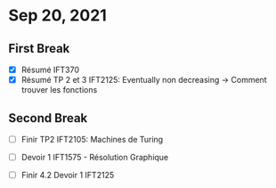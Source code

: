 # Sep 20, 2021

## First Break 

- [X] Résumé IFT370
- [X] Résumé TP 2 et 3 IFT2125: Eventually non decreasing -> Comment trouver les fonctions

## Second Break

- [ ] Finir TP2 IFT2105: Machines de Turing
- [ ] Devoir 1 IFT1575 - Résolution Graphique
- [ ] Finir 4.2 Devoir 1 IFT2125

